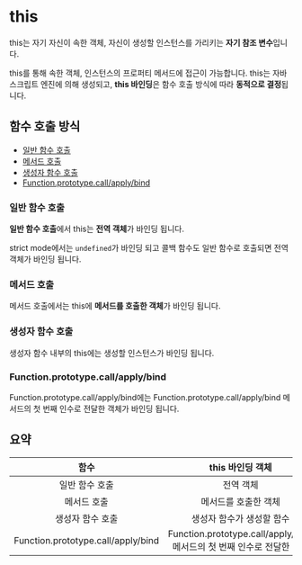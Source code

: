 # this <!-- omit in toc -->

this는 자기 자신이 속한 객체, 자신이 생성할 인스턴스를 가리키는 **자기 참조 변수**입니다.

this를 통해 속한 객체, 인스턴스의 프로퍼티 메서드에 접근이 가능합니다. this는 자바스크립트 엔진에 의해 생성되고, **this 바인딩**은 함수 호출 방식에 따라 **동적으로 결정**됩니다.

## 함수 호출 방식 <!-- omit in toc -->

- [일반 함수 호출](#일반-함수-호출)
- [메서드 호출](#메서드-호출)
- [생성자 함수 호출](#생성자-함수-호출)
- [Function.prototype.call/apply/bind](#functionprototypecallapplybind)

### 일반 함수 호출

**일반 함수 호출**에서 this는 **전역 객체**가 바인딩 됩니다.

strict mode에서는 `undefined`가 바인딩 되고 콜백 함수도 일반 함수로 호출되면 전역 객체가 바인딩 됩니다.

### 메서드 호출

메서드 호출에서는 this에 **메서드를 호출한 객체**가 바인딩 됩니다.

### 생성자 함수 호출

생성자 함수 내부의 this에는 생성할 인스턴스가 바인딩 됩니다.

### Function.prototype.call/apply/bind

Function.prototype.call/apply/bind에는 Function.prototype.call/apply/bind 메서드의 첫 번째 인수로 전달한 객체가 바인딩 됩니다.

## 요약

|                함수                |                            this 바인딩 객체                            |
| :--------------------------------: | :--------------------------------------------------------------------: |
|           일반 함수 호출           |                                전역 객체                                |
|            메서드 호출             |                          메서드를 호출한 객체                          |
|          생성자 함수 호출          |                       생성자 함수가 생성할 함수                        |
| Function.prototype.call/apply/bind | Function.prototype.call/apply/bind 메서드의 첫 번째 인수로 전달한 객체 |
